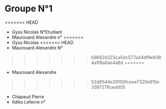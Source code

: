 # Groupe N°1

<<<<<<< HEAD
- Gyss Nicolas N°Etudiant
- Maurouard Alexandre n° 
=======
- Gyss Nicolas
<<<<<<< HEAD
- Maurouard Alexandre N° 
>>>>>>> b96824223ca5dc577a44df9e9384a1f8a0ae4a6d
=======
- Maurouard Alexandre 
>>>>>>> 52d9544e29100fceee7320e915e3397278cedd05
- Chapaud Pierre
- Ildiko Lefevre n°
